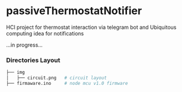 # passiveThermostatNotifier

HCI project for thermostat interaction via telegram bot and Ubiquitous computing idea for notifications

...in progress...

### Directories Layout

```bash
├── img
│   ├── circuit.png   # circuit layout
├── firmaware.ino     # node mcu v1.0 firmware
```
